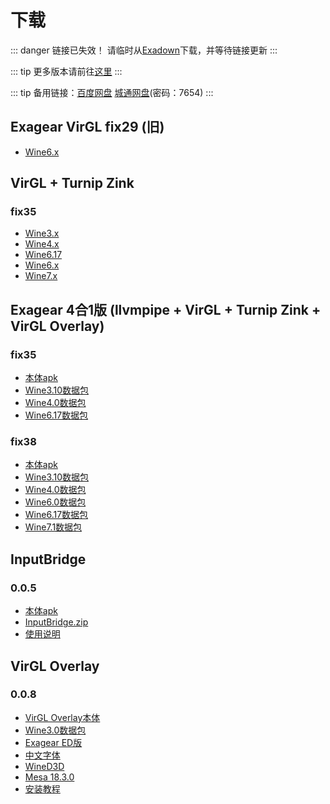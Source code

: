 # 下载

::: danger 链接已失效！
请临时从[Exadown](https://exadown.netlify.app)下载，并等待链接更新
:::

::: tip
 更多版本请前往[这里](./all.md)
:::

::: tip
备用链接：[百度网盘](./baidu.md) [城通网盘](https://url02.ctfile.com/d/4221102-45803505-36356a)(密码：7654)
:::

## Exagear VirGL fix29 (旧)

 - [Wine6.x](https://0.mrl646.repl.co/d/Exagear/%E5%B7%B2%E5%BC%83%E7%94%A8%E7%9A%84Exagear/ExaGear%20SU_3.0.2G_MCAT_Wine6.x%E7%9B%B4%E8%A3%85%E7%89%88.apk)

## VirGL + Turnip Zink

### fix35  

 - [Wine3.x](https://0.mrl646.repl.co/d/Exagear/Exagear%20VirtIO%E7%9B%B4%E8%A3%85%E7%89%88/fix35%20turnip%E6%95%B4%E5%90%88%E7%9B%B4%E8%A3%85%E7%89%88by%20Jxy3576/ExaGear%20SU_3.0.2G_MCAT_Turnip%2BZink%2BVirgl_Wine3.x_fix35%E7%9B%B4%E8%A3%85%E7%89%88.apk)
 - [Wine4.x](https://0.mrl646.repl.co/d/Exagear/Exagear%20VirtIO%E7%9B%B4%E8%A3%85%E7%89%88/fix35%20turnip%E6%95%B4%E5%90%88%E7%9B%B4%E8%A3%85%E7%89%88by%20Jxy3576/ExaGear%20SU_3.0.2G_MCAT_Turnip%2BZink%2BVirgl_Wine4.x_fix35%E7%9B%B4%E8%A3%85%E7%89%88.apk)
 - [Wine6.17](https://0.mrl646.repl.co/d/Exagear/Exagear%20VirtIO%E7%9B%B4%E8%A3%85%E7%89%88/fix35%20turnip%E6%95%B4%E5%90%88%E7%9B%B4%E8%A3%85%E7%89%88by%20Jxy3576/ExaGear%20SU_3.0.2G_MCAT_Turnip%2BZink%2BVirgl_Wine6.17_fix35%E7%9B%B4%E8%A3%85%E7%89%88.apk)
 - [Wine6.x](https://0.mrl646.repl.co/d/Exagear/Exagear%20VirtIO%E7%9B%B4%E8%A3%85%E7%89%88/fix35%20turnip%E6%95%B4%E5%90%88%E7%9B%B4%E8%A3%85%E7%89%88by%20Jxy3576/ExaGear%20SU_3.0.2G_MCAT_Turnip%2BZink%2BVirgl_Wine6.x_fix35%E7%9B%B4%E8%A3%85%E7%89%88.apk)
 - [Wine7.x](https://0.mrl646.repl.co/d/Exagear/Exagear%20VirtIO%E7%9B%B4%E8%A3%85%E7%89%88/fix35%20turnip%E6%95%B4%E5%90%88%E7%9B%B4%E8%A3%85%E7%89%88by%20Jxy3576/ExaGear%20SU_3.0.2G_MCAT_Turnip%2BZink%2BVirgl_Wine7.1_fix35%E7%9B%B4%E8%A3%85%E7%89%88.apk)

## Exagear 4合1版 (llvmpipe + VirGL + Turnip Zink + VirGL Overlay)

### fix35

 - [本体apk](https://0.mrl646.repl.co/d/Exagear/Exagear%20VirtIO%E7%9B%B4%E8%A3%85%E7%89%88/%E6%AF%9B%E6%94%B9exagear%204in1_fix35/ExaGear%2BSU_mcat_Ludashi_4in1_EN_kill.apk)
 - [Wine3.10数据包](https://0.mrl646.repl.co/d/Exagear/Exagear%20VirtIO%E7%9B%B4%E8%A3%85%E7%89%88/%E6%AF%9B%E6%94%B9exagear%204in1_fix35/MG_wine%203.10_4in1_fix35_AllMod.zip)
 - [Wine4.0数据包](https://0.mrl646.repl.co/d/Exagear/Exagear%20VirtIO%E7%9B%B4%E8%A3%85%E7%89%88/%E6%AF%9B%E6%94%B9exagear%204in1_fix35/MG_wine%204.0_4in1_fix35_AllMod.zip)
 - [Wine6.17数据包](https://0.mrl646.repl.co/d/Exagear/Exagear%20VirtIO%E7%9B%B4%E8%A3%85%E7%89%88/%E6%AF%9B%E6%94%B9exagear%204in1_fix35/MG_wine%206.17_4in1_fix35_AllMod.zip)

### fix38

 - [本体apk](https://0.mrl646.repl.co/d/Exagear/Exagear%20VirtIO%E7%9B%B4%E8%A3%85%E7%89%88/Exagear%204in1%20fix38/ExaGear%20SU_Turnip%2BZink%2BVirgl_Overlay_fix38_EN_AllMod.apk)
 - [Wine3.10数据包](https://0.mrl646.repl.co/d/Exagear/Exagear%20VirtIO%E7%9B%B4%E8%A3%85%E7%89%88/Exagear%204in1%20fix38/wine%203.10fix38_AllMod.zip)
 - [Wine4.0数据包](https://0.mrl646.repl.co/d/Exagear/Exagear%20VirtIO%E7%9B%B4%E8%A3%85%E7%89%88/Exagear%204in1%20fix38/wine%204.0fix38_AllMod.zip)
 - [Wine6.0数据包](https://0.mrl646.repl.co/d/Exagear/Exagear%20VirtIO%E7%9B%B4%E8%A3%85%E7%89%88/Exagear%204in1%20fix38/wine%206.0fix38_AllMod.zip)
 - [Wine6.17数据包](https://0.mrl646.repl.co/d/Exagear/Exagear%20VirtIO%E7%9B%B4%E8%A3%85%E7%89%88/Exagear%204in1%20fix38/wine%206.17fix38_AllMod.zip)
 - [Wine7.1数据包](https://0.mrl646.repl.co/d/Exagear/Exagear%20VirtIO%E7%9B%B4%E8%A3%85%E7%89%88/Exagear%204in1%20fix38/wine%207.1fix38_AllMod.zip)

## InputBridge

### 0.0.5

 - [本体apk](https://0.mrl646.repl.co/d/Inputbridge/InputBridge%20[0.0.5]%E6%B1%89%E5%8C%96%E7%89%88.apk)
 - [InputBridge.zip](https://0.mrl646.repl.co/d/Inputbridge/InputBridge.zip)
 - [使用说明](https://0.mrl646.repl.co/d/Inputbridge/%E4%BD%BF%E7%94%A8%E8%AF%B4%E6%98%8E.txt?preview)

## VirGL Overlay

### 0.0.8

 - [VirGL Overlay本体](https://0.mrl646.repl.co/d/Exagear/virgl-overlay(%E5%85%8Droot)/virgl%20overlay%200.0.8/virgl-overlay-rebuild-v.0.0.8-gen_signed.apk)
 - [Wine3.0数据包](https://0.mrl646.repl.co/d/Exagear/virgl-overlay(%E5%85%8Droot)/virgl%20overlay%200.0.8/wine3.0_GFOXSH_VirGL_v2%20icon%EF%BC%88%E4%BF%AE%E5%A4%8D%E9%BC%A0%E6%A0%87%E6%98%BE%E7%A4%BA%EF%BC%89.zip)
 - [Exagear ED版](https://0.mrl646.repl.co/d/Exagear/virgl-overlay(%E5%85%8Droot)/virgl%20overlay%200.0.8/ExaGear-SU_all_virgl.apk)
 - [中文字体](https://0.mrl646.repl.co/d/Exagear/virgl-overlay(%E5%85%8Droot)/virgl%20overlay%200.0.8/Chs%20Fonts(Zh).exe)
 - [WineD3D](https://0.mrl646.repl.co/d/Exagear/virgl-overlay(%E5%85%8Droot)/virgl%20overlay%200.0.8/WineD3D2.5(Windows-system32).zip)
 - [Mesa 18.3.0](https://0.mrl646.repl.co/d/Exagear/virgl-overlay(%E5%85%8Droot)/virgl%20overlay%200.0.8/VirGL_Mesa_18.3.0_v3.exe)
 - [安装教程](https://0.mrl646.repl.co/d/Exagear/virgl-overlay(%E5%85%8Droot)/virgl%20overlay%200.0.8/exagear%20overlay0.0.8%E5%AE%89%E8%A3%85%E6%95%99%E7%A8%8B.txt?preview)
